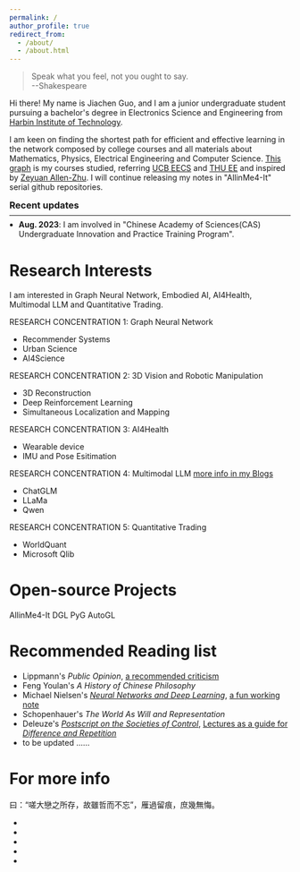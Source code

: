 ```yaml
---
permalink: /
author_profile: true
redirect_from: 
  - /about/
  - /about.html
---
```


>Speak what you feel, not you ought to say.\
>                                                 --Shakespeare
 
 
 
Hi there! My name is Jiachen Guo, and I am a junior undergraduate student pursuing a bachelor's degree in Electronics Science and Engineering from [Harbin Institute of Technology](https://sa.hit.edu.cn/main.htm).

I am keen on finding the shortest path for efficient and effective learning in the network composed by college courses and all materials about Mathematics, Physics, Electrical Engineering and Computer Science. [This graph](https://multinet02.github.io/A-Growing-Graph/) is my courses studied, referring [UCB EECS](https://hkn.eecs.berkeley.edu/assets/course-map-2019-da79ecbe2fc25e6b6349b8931364890032b8d51aacaccea65151ae98316f0587.png) and [THU EE](https://www.ee.tsinghua.edu.cn/__local/8/45/D5/C250657FF930A2B3FC5F593B31D_58753221_5024D.png) and inspired by [Zeyuan Allen-Zhu](http://zeyuan.allen-zhu.com). I will continue releasing my notes in "AllinMe4-It" serial github repositories. 

<div class="infoblock"><div class="blockcontent">
  <h3 id="recent updates" style="margin:0.5em 0em 0.5em">Recent updates</h3>
  <hr style="margin:0.2em 0em 0.2em">
  <ul style="margin:0.5em -0.5em 0.5em">
    <li><strong>Aug. 2023</strong>: I am involved in "Chinese Academy of Sciences(CAS) Undergraduate Innovation and Practice Training Program".</li>
</ul></div></div>


Research Interests
======
I am interested in Graph Neural Network, Embodied AI, AI4Health, Multimodal LLM and Quantitative Trading.

RESEARCH CONCENTRATION 1: Graph Neural Network 
* Recommender Systems
* Urban Science
* AI4Science

RESEARCH CONCENTRATION 2: 3D Vision and Robotic Manipulation
* 3D Reconstruction
* Deep Reinforcement Learning
* Simultaneous Localization and Mapping

RESEARCH CONCENTRATION 3: AI4Health
* Wearable device
* IMU and Pose Esitimation

RESEARCH CONCENTRATION 4: Multimodal LLM [more info in my Blogs](https://multinet02.github.io/year-archive/)
* ChatGLM
* LLaMa
* Qwen

RESEARCH CONCENTRATION 5: Quantitative Trading
* WorldQuant 
* Microsoft Qlib

Open-source Projects
======
AllinMe4-It
DGL
PyG
AutoGL

Recommended Reading list
======
* Lippmann's _Public Opinion_, [a recommended criticism](https://kortina.nyc/notes/public-opinion/)
* Feng Youlan's _A History of Chinese Philosophy_
* Michael Nielsen's [_Neural Networks and Deep Learning_](http://neuralnetworksanddeeplearning.com/), [a fun working note](https://michaelnotebook.com/cosmos/index.html)
* Schopenhauer's _The World As Will and Representation_
* Deleuze's [_Postscript on the Societies of Control_](https://www.jstor.org/stable/778828), [Lectures as a guide for _Difference and Repetition_](https://henrysomershall.net/lectures/)
* to be updated ……
  
For more info
======
曰：“嗟大戀之所存，故雖哲而不忘”，雁過留痕，庶幾無悔。


*
*
*
*
*
